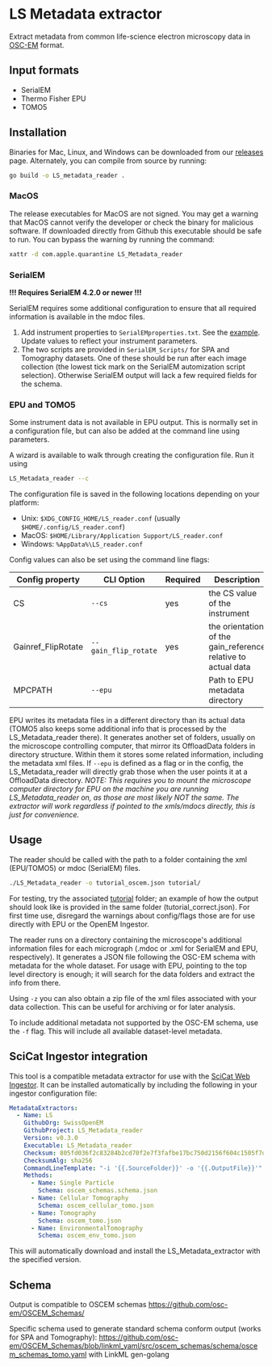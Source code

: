 # LS Metadata extractor
Extract metadata from common life-science electron microscopy data in
[OSC-EM](https://github.com/osc-em) format.

## Input formats

- SerialEM
- Thermo Fisher EPU
- TOMO5

## Installation

Binaries for Mac, Linux, and Windows can be downloaded from our
[releases](https://github.com/SwissOpenEM/LS_Metadata_reader/releases) page.
Alternately, you can compile from source by running:

```sh
go build -o LS_metadata_reader .
```

### MacOS

The release executables for MacOS are not signed. You may get a warning that MacOS
cannot verify the developer or check the binary for malicious software. If downloaded
directly from Github this executable should be safe to run. You can bypass the warning
by running the command:

```sh
xattr -d com.apple.quarantine LS_Metadata_reader
```

### SerialEM

**!!! Requires SerialEM 4.2.0 or newer !!!**

SerialEM requires some additional configuration to ensure that all required information
is available in the mdoc files.

1. Add instrument properties to `SerialEMproperties.txt`. See the
   [example](SerialEM_Scripts/SerialEMproperties_GlobalAutodocEntry_Example.txt). Update
   values to reflect your instrument parameters.
2. The two scripts are provided in `SerialEM_Scripts/` for SPA and Tomography datasets.
   One of these should be run after each image collection (the lowest tick mark on the
   SerialEM automization script selection). Otherwise SerialEM output will lack a few
   required fields for the schema.


### EPU and TOMO5

Some instrument data is not available in EPU output. This is normally set in a
configuration file, but can also be added at the command line using parameters.

A wizard is available to walk through creating the configuration file. Run it using

```sh
LS_Metadata_reader --c
```

The configuration file is saved in the following locations depending on your platform:

   - Unix: `$XDG_CONFIG_HOME/LS_reader.conf` (usually `$HOME/.config/LS_reader.conf`)
   - MacOS: `$HOME/Library/Application Support/LS_reader.conf`
   - Windows: `%AppData%\LS_reader.conf`

Config values can also be set using the command line flags:

| Config property | CLI Option | Required | Description |
| ------------- | -------- | ---------- | --- |
| CS  | `--cs` | yes |the CS value of the instrument
| Gainref_FlipRotate | `--gain_flip_rotate` | yes | the orientation of the gain_reference relative to actual data
| MPCPATH | `--epu` | | Path to EPU metadata directory

EPU writes its metadata files in a different directory than its actual data (TOMO5 also
keeps some additional info that is processed by the LS_Metadata_reader there). It
generates another set of folders, usually on the microscope controlling computer, that
mirror its OffloadData folders in directory structure. Within them it stores some
related information, including the metadata xml files. If `--epu` is defined as a flag
or in the config, the LS_Metadata_reader will directly grab those when the user points
it at a OffloadData directory.
*NOTE: This requires you to mount the microscope computer directory for EPU on the
machine you are running LS_Metadata_reader on, as those are most likely NOT the same.
The extractor will work regardless if pointed to the xmls/mdocs directly, this is just
for convenience.*


## Usage

The reader should be called with the path to a folder containing the xml (EPU/TOMO5) or
mdoc (SerialEM) files.

```sh
./LS_Metadata_reader -o tutorial_oscem.json tutorial/
```

For testing, try the associated [tutorial](tutorial/) folder; an example of how the
output should look like is provided in the same folder (tutorial_correct.json). For
first time use, disregard the warnings about config/flags those are for use directly
with EPU or the OpenEM Ingestor.

The reader runs on a directory containing the microscope's additional information files
for each micrograph (.mdoc or .xml for SerialEM and EPU, respectively). It generates a
JSON file following the OSC-EM schema with metadata for the whole dataset. For
usage with EPU, pointing to the top level directory is enough; it will search for the
data folders and extract the info from there.

Using `-z` you can also obtain a zip file of the xml files associated with your data
collection. This can be useful for archiving or for later analysis.

To include additional metadata not supported by the OSC-EM schema, use the `-f` flag.
This will include all available dataset-level metadata.


## SciCat Ingestor integration

This tool is a compatible metadata extractor for use with the [SciCat Web
Ingestor](https://github.com/SwissOpenEM/Ingestor). It can be installed automatically by
including the following in your ingestor configuration file:

```yaml
MetadataExtractors:
  - Name: LS
    GithubOrg: SwissOpenEM
    GithubProject: LS_Metadata_reader
    Version: v0.3.0
    Executable: LS_Metadata_reader
    Checksum: 805fd036f2c83284b2cd70f2e7f3fafbe17bc750d2156f604c1505f7d5791d75
    ChecksumAlg: sha256
    CommandLineTemplate: "-i '{{.SourceFolder}}' -o '{{.OutputFile}}'"
    Methods:
      - Name: Single Particle
        Schema: oscem_schemas.schema.json
      - Name: Cellular Tomography
        Schema: oscem_cellular_tomo.json
      - Name: Tomography
        Schema: oscem_tomo.json
      - Name: EnvironmentalTomography
        Schema: oscem_env_tomo.json
```

This will automatically download and install the LS_Metadata_extractor with the
specified version.

## Schema
Output is compatible to OSCEM schemas https://github.com/osc-em/OSCEM_Schemas/

Specific schema used to generate standard schema conform output (works for SPA and
Tomography):
https://github.com/osc-em/OSCEM_Schemas/blob/linkml_yaml/src/oscem_schemas/schema/oscem_schemas_tomo.yaml
with LinkML gen-golang
